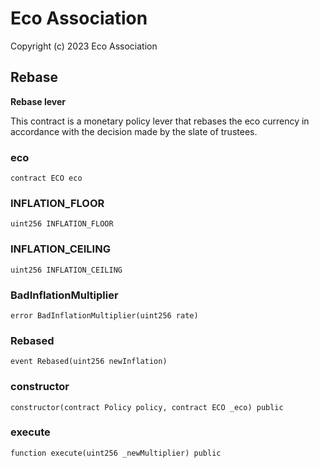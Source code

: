 # Eco Association

Copyright (c) 2023 Eco Association

## Rebase

**Rebase lever**

This contract is a monetary policy lever that rebases the eco currency in accordance with
the decision made by the slate of trustees.

### eco

```solidity
contract ECO eco
```

### INFLATION_FLOOR

```solidity
uint256 INFLATION_FLOOR
```

### INFLATION_CEILING

```solidity
uint256 INFLATION_CEILING
```

### BadInflationMultiplier

```solidity
error BadInflationMultiplier(uint256 rate)
```

### Rebased

```solidity
event Rebased(uint256 newInflation)
```

### constructor

```solidity
constructor(contract Policy policy, contract ECO _eco) public
```

### execute

```solidity
function execute(uint256 _newMultiplier) public
```

